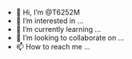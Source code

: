 - 👋 Hi, I’m @T6252M
- 👀 I’m interested in ...
- 🌱 I’m currently learning ...
- 💞️ I’m looking to collaborate on ...
- 📫 How to reach me ...

<!---
T6252M/T6252M is a ✨ special ✨ repository because its `README.md` (this file) appears on your GitHub profile.
You can click the Preview link to take a look at your changes.
--->
